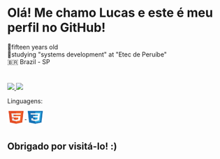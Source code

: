  <h1 style="display: inline_block">Olá! Me chamo Lucas e este é meu perfil no GitHub! </h1>
 
  👦fifteen years old
  <br>
  🏫studying "systems development" at "Etec de Peruíbe"
  <br>
  &#x1F1E7;&#x1F1F7; Brazil - SP
  #
  
<div>
  <a href="https://github.com/Apolloyy">
  <img height="180em" src="https://github-readme-stats.vercel.app/api?username=Apolloyy&show_icons=true&theme=merko&include_all_commits=true&count_private=true"/>
  
  <img height="180em" src="https://github-readme-stats.vercel.app/api/top-langs/?username=Apolloyy&layout=default&langs_count=7&theme=merko">
</div>

  </a>Linguagens:
<div style="display: inline_block">
<a href="https://github.com/Apolloyy"><img align="center" alt="Apollo-HTML" height="30" width="40" src="https://raw.githubusercontent.com/devicons/devicon/master/icons/html5/html5-original.svg">
<img align="center" alt="Apollo-CSS" height="30" width="40" src="https://raw.githubusercontent.com/devicons/devicon/master/icons/css3/css3-original.svg"></a>
</div>
  
#
  <h2>Obrigado por visitá-lo! :)</h2>
